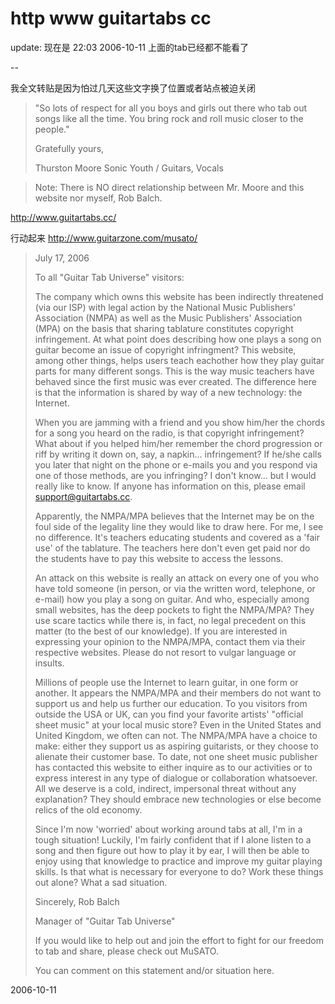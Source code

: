 # http www guitartabs cc

update: 现在是 22:03 2006-10-11 上面的tab已经都不能看了

--

我全文转贴是因为怕过几天这些文字换了位置或者站点被迫关闭

> "So lots of respect for all you boys and girls
> out there who tab out songs like all the time.
> You bring rock and roll music
> closer to the people."
> 
> 
> Gratefully yours,
> 
> Thurston Moore
> Sonic Youth / Guitars, Vocals

> Note: There is NO direct relationship between Mr. Moore and this website nor myself, Rob Balch.


http://www.guitartabs.cc/

行动起来 http://www.guitarzone.com/musato/

> July 17, 2006
> 
> To all "Guitar Tab Universe" visitors:
> 
> The company which owns this website has been indirectly threatened (via our ISP) with legal action by the National Music Publishers' Association (NMPA) as well as the Music Publishers' Association (MPA) on the basis that sharing tablature constitutes copyright infringement. At what point does describing how one plays a song on guitar become an issue of copyright infringment? This website, among other things, helps users teach eachother how they play guitar parts for many different songs. This is the way music teachers have behaved since the first music was ever created. The difference here is that the information is shared by way of a new technology: the Internet.
> 
> When you are jamming with a friend and you show him/her the chords for a song you heard on the radio, is that copyright infringement? What about if you helped him/her remember the chord progression or riff by writing it down on, say, a napkin... infringement? If he/she calls you later that night on the phone or e-mails you and you respond via one of those methods, are you infringing? I don't know... but I would really like to know. If anyone has information on this, please email support@guitartabs.cc.
> 
> Apparently, the NMPA/MPA believes that the Internet may be on the foul side of the legality line they would like to draw here. For me, I see no difference. It's teachers educating students and covered as a 'fair use' of the tablature. The teachers here don't even get paid nor do the students have to pay this website to access the lessons.
> 
> An attack on this website is really an attack on every one of you who have told someone (in person, or via the written word, telephone, or e-mail) how you play a song on guitar. And who, especially among small websites, has the deep pockets to fight the NMPA/MPA? They use scare tactics while there is, in fact, no legal precedent on this matter (to the best of our knowledge). If you are interested in expressing your opinion to the NMPA/MPA, contact them via their respective websites. Please do not resort to vulgar language or insults.
> 
> Millions of people use the Internet to learn guitar, in one form or another. It appears the NMPA/MPA and their members do not want to support us and help us further our education. To you visitors from outside the USA or UK, can you find your favorite artists' "official sheet music" at your local music store? Even in the United States and United Kingdom, we often can not. The NMPA/MPA have a choice to make: either they support us as aspiring guitarists, or they choose to alienate their customer base. To date, not one sheet music publisher has contacted this website to either inquire as to our activities or to express interest in any type of dialogue or collaboration whatsoever. All we deserve is a cold, indirect, impersonal threat without any explanation? They should embrace new technologies or else become relics of the old economy.
> 
> Since I'm now 'worried' about working around tabs at all, I'm in a tough situation! Luckily, I'm fairly confident that if I alone listen to a song and then figure out how to play it by ear, I will then be able to enjoy using that knowledge to practice and improve my guitar playing skills. Is that what is necessary for everyone to do? Work these things out alone? What a sad situation.
> 
> Sincerely,
> Rob Balch
> 
> Manager of "Guitar Tab Universe"
> 
> If you would like to help out and join the effort to fight for our freedom to tab and share, please check out MuSATO.
> 
> You can comment on this statement and/or situation here.




2006-10-11